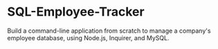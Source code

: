 # SQL-Employee-Tracker

Build a command-line application from scratch to manage a company's employee database, using Node.js, Inquirer, and MySQL.
